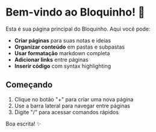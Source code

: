 # Bem-vindo ao Bloquinho! 🎉

Esta é sua página principal do Bloquinho. Aqui você pode:

- **Criar páginas** para suas notas e ideias
- **Organizar conteúdo** em pastas e subpastas
- **Usar formatação** markdown completa
- **Adicionar links** entre páginas
- **Inserir código** com syntax highlighting

## Começando

1. Clique no botão "+" para criar uma nova página
2. Use a barra lateral para navegar entre páginas
3. Digite "/" para acessar comandos rápidos

Boa escrita! ✨

